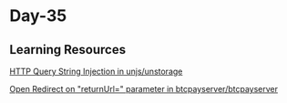 # Day-35 

## Learning Resources

[HTTP Query String Injection in unjs/unstorage](https://huntr.dev/bounties/addbc3e0-d24c-4fb2-8591-8a507aa71b80/)

[Open Redirect on "returnUrl=" parameter in btcpayserver/btcpayserver](https://huntr.dev/bounties/1a0403b6-9ec9-4587-b559-b1afba798c86/)
